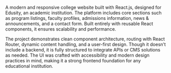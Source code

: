 A modern and responsive college website built with React.js, designed for Edusity, an academic institution. The platform includes core sections such as program listings, faculty profiles, admissions information, news & announcements, and a contact form. Built entirely with reusable React components, it ensures scalability and performance.

The project demonstrates clean component architecture, routing with React Router, dynamic content handling, and a user-first design. Though it doesn’t include a backend, it is fully structured to integrate APIs or CMS solutions as needed. The UI was crafted with accessibility and modern design practices in mind, making it a strong frontend foundation for any educational institution.
